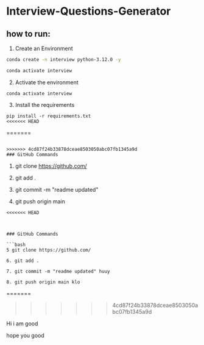 # Interview-Questions-Generator



## how to run:

1. Create an Environment
```bash
conda create -n interview python-3.12.0 -y

conda activate interview
```

2. Activate the environment
```
conda activate interview
```

3. Install the requirements
```
pip install -r requirements.txt
<<<<<<< HEAD

```
=======
```

>>>>>>> 4cd87f24b33878dceae8503050abc07fb1345a9d
### GitHub Commands
```
1. git clone https://github.com/

2. git add .

3. git commit -m "readme updated"

4. git push origin main
```
<<<<<<< HEAD



### GitHub Commands

```bash
5 git clone https://github.com/

6. git add .

7. git commit -m "readme updated" huuy

8. git push origin main klo
```
=======
>>>>>>> 4cd87f24b33878dceae8503050abc07fb1345a9d


Hi i am good 

hope you good